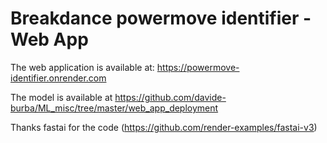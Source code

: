 # Breakdance powermove identifier - Web App

 The web application is available at: https://powermove-identifier.onrender.com

The model is available at https://github.com/davide-burba/ML_misc/tree/master/web_app_deployment

Thanks fastai for the code (https://github.com/render-examples/fastai-v3)

